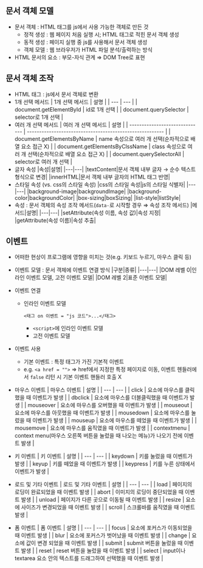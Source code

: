 ## 문서 객체 모델

- 문서 객체 : HTML 태그를 js에서 사용 가능한 객체로 만든 것
  - 정적 생성 : 웹 페이지 처음 실행 시; HTML 태그로 적힌 문서 객체 생성
  - 동적 생성 : 페이지 실행 중 js를 사용해서 문서 객체 생성
  - 객체 모델 : 웹 브라우저가 HTML 파일 분석/출력하는 방식
- HTML 문서의 요소 : 부모-자식 관계 ⇒ DOM Tree로 표현

## 문서 객체 조작

- HTML 태그 : js에서 문서 객체로 변환
- 1개 선택 메서드
  | 1개 선택 메서드 | 설명 |
  | --- | --- |
  | document.getElementById | id로 1개 선택 |
  | document.querySelector | selector로 1개 선택 |
- 여러 개 선택 메서드
  | 여러 개 선택 메서드 | 설명 |
  | ------------------------------ | -------------------------------------------------------- |
  | document.getElementsByName | name 속성으로 여러 개 선택(순차적으로 배열 요소 접근 X) |
  | document.getElementsByClssName | class 속성으로 여러 개 선택(순차적으로 배열 요소 접근 X) |
  | document.querySelectorAll | selector로 여러 개 선택 |
- 글자 속성
  |속성|설명|
  |---|---|
  |textContent|문서 객체 내부 글자 → 순수 텍스트 형식으로 변경|
  |innerHTML|문서 객체 내부 글자의 HTML 태그 반영|
- 스타일 속성 (vs. css의 스타일 속성)
  |css의 스타일 속성|js의 스타일 식별자|
  |---|---|
  |background-image|backgroundImage|
  |background-color|backgroundColor|
  |box-sizing|boxSizing|
  |list-style|listStyle|
- 속성 : 문서 객체의 속성 조작 메서드(`data-`로 시작할 경우 ⇒ 속성 조작 메서드)
  |메서드|설명|
  |---|---|
  |setAttribute(속성 이름, 속성 값)|속성 지정|
  |getAttribute(속성 이름)|속성 추출|

## 이벤트

- 어떠한 현상이 프로그램에 영향을 미치는 것(e.g. 키보드 누르기, 마우스 클릭 등)
- 이벤트 모델 : 문서 객체에 이벤트 연결 방식
  |구분|종류|
  |---|---|
  |DOM 레벨 0|인라인 이벤트 모델, 고전 이벤트 모델|
  |DOM 레벨 2|표준 이벤트 모델|
- 이벤트 연결
  - 인라인 이벤트 모델
    ```jsw
    <태그 on 이벤트 = "js 코드">...</태그>
    ```
    - `<script>`에 인라인 이벤트 모델
    - 고전 이벤트 모델
- 이벤트 사용

  - 기본 이벤트 : 특정 태그가 가진 기본적 이벤트
  - e.g. `<a href = "">` ⇒ href에서 지정한 특정 페이지로 이동, 이벤트 헨들러에서 `false` 리턴 시 기본 이벤트 핸들러 호출 X

- 마우스 이벤트
  | 마우스 이벤트 | 설명 |
  | --- | --- |
  | click | 요소에 마우스를 클릭했을 때 이벤트가 발생 |
  | dbclick | 요소에 마우스를 더블클릭했을 때 이벤트가 발생 |
  | mouseover | 요소에 마우스를 오버했을 때 이벤트가 발생 |
  | mouseout | 요소에 마우스를 아웃했을 때 이벤트가 발생 |
  | mousedown | 요소에 마우스를 눌렀을 때 이벤트가 발생 |
  | mouseup | 요소에 마우스를 떼었을 때 이벤트가 발생 |
  | mousemove | 요소에 마우스를 움직였을 때 이벤트가 발생 |
  | contextmenu | context menu(마우스 오른쪽 버튼을 눌렀을 때 나오는 메뉴)가 나오기 전에 이벤트 발생 |
- 키 이벤트
  | 키 이벤트 | 설명 |
  | --- | --- |
  | keydown | 키를 눌렀을 때 이벤트가 발생 |
  | keyup | 키를 떼었을 때 이벤트가 발생 |
  | keypress | 키를 누른 상태에서 이벤트가 발생 |
- 로드 및 기타 이벤트
  | 로드 및 기타 이벤트 | 설명 |
  | --- | --- |
  | load | 페이지의 로딩이 완료되었을 때 이벤트 발생 |
  | abort | 이미지의 로딩이 중단되었을 때 이벤트 발생 |
  | unload | 페이지가 다른 곳으로 이동될 때 이벤트 발생 |
  | resize | 요소에 사이즈가 변경되었을 때 이벤트 발생 |
  | scroll | 스크롤바를 움직였을 때 이벤트 발생 |
- 폼 이벤트
  | 폼 이벤트 | 설명 |
  | --- | --- |
  | focus | 요소에 포커스가 이동되었을 때 이벤트 발생 |
  | blur | 요소에 포커스가 벗어났을 때 이벤트 발생 |
  | change | 요소에 값이 변경 되었을 때 이벤트 발생 |
  | submit | submit 버튼을 눌렀을 때 이벤트 발생 |
  | reset | reset 버튼을 눌렀을 때 이벤트 발생 |
  | select | input이나 textarea 요소 안의 텍스트를 드래그하여 선택했을 때 이벤트 발생 |
